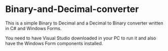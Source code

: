 # Binary-and-Decimal-converter

This is a simple Binary to Decimal and a Decimal to Binary converter written in C# and Windows Forms.

You need to have Visual Studio downloaded in your PC to run it and also have the Windows Form components installed.
